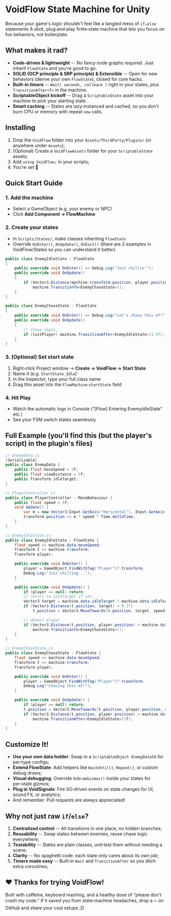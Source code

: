 # VoidFlow State Machine for Unity

Because your game's logic shouldn't feel like a tangled mess of `if…else` statements
A slick, plug‑and‑play finite‑state machine that lets you focus on fun behaviors, not boilerplate.

## What makes it rad?
* **Code‑driven & lightweight** -- No fancy node graphs required. Just inherit `FlowState` and you're good to go.
* **SOLID (OCP principle & SRP principle) & Extensible** -- Open for new behaviors (derive your own `FlowState`), closed for core hacks.
* **Built‑in timers** -- `Wait( seconds, callback )` right in your states, plus `TransitionAfter<T>` in the machine.
* **ScriptableObject kickoff** -- Drag a `ScriptableState` asset into your machine to pick your starting state.
* **Smart caching** -- States are lazy‑instanced and cached, so you don't burn CPU or memory with repeat `new` calls.

## Installing
1. Drop the `VoidFlow` folder into your `Assets/ThirdParty/Plugins/` (or anywhere under `Assets`);
2. (Optional) Create a `VoidFlowAssets` folder for your `ScriptableState` assets;
3. Add `using VoidFlow;` in your scripts;
4. You're set 🤙

## Quick Start Guide

### 1. Add the machine
* Select a GameObject (e.g. your enemy or NPC)
* Click **Add Component -> FlowMachine**

### 2. Create your states
* In `Scripts/States/`, make classes inheriting `FlowState`
* Override `OnEnter()`, `OnUpdate()`, `OnExit()` (there are 2 examples in VoidFlow/States so you can understand it better)

```csharp
public class EnemyIdleState : FlowState
{
    public override void OnEnter() => Debug.Log("Just chillin'");
    public override void OnUpdate()
    {
        if (Vector3.Distance(machine.transform.position, player.position) < 5f)
            machine.TransitionTo<EnemyChaseState>();
    }
}

public class EnemyChaseState : FlowState
{
    public override void OnEnter() => Debug.Log("Let's chase this mf!");
    public override void OnUpdate()
    {
        // chase logic…
        if (lostPlayer) machine.TransitionAfter<EnemyIdleState>(1.5f); // time helper (transition after 1.5 -- or any time u want -- seconds) functions 😉
    }
}
```

### 3. (Optional) Set start state
1. Right‑click Project window -> **Create -> VoidFlow -> Start State**
2. Name it (e.g. `StartState_Idle`)
3. In the Inspector, type your full class name
4. Drag this asset into the `FlowMachine` `startState` field

### 4. Hit Play
* Watch the automatic logs in Console (“\[Flow] Entering EnemyIdleState” etc.)
* See your FSM switch states seamlessly

## Full Example (you'll find this (but the player's script) in the plugin's files)
```csharp
// EnemyData.cs
[Serializable]
public class EnemyData {
    public float moveSpeed = 3f;
    public float viewDistance = 5f;
    public Transform idleTarget;
}

// PlayerController.cs
public class PlayerController : MonoBehaviour {
    public float speed = 5f;
    void Update() {
        var m = new Vector3(Input.GetAxis("Horizontal"), Input.GetAxis("Vertical"), 0);
        transform.position += m * speed * Time.deltaTime;
    }
}

// EnemyIdleState.cs
public class EnemyIdleState : FlowState {
    float speed => machine.data.moveSpeed;
    Transform t => machine.transform;
    Transform player;

    public override void OnEnter() {
        player = GameObject.FindWithTag("Player")?.transform;
        Debug.Log("Just chilling...");
    }

    public override void OnUpdate() {
        if (player == null) return;
        // return to idleTarget if set...
        Vector3 target = machine.data.idleTarget ? machine.data.idleTarget.position : t.position;
        if (Vector3.Distance(t.position, target) > 0.1f)
            t.position = Vector3.MoveTowards(t.position, target, speed * Time.deltaTime);

        // detect player
        if (Vector3.Distance(t.position, player.position) < machine.data.viewDistance)
            machine.TransitionTo<EnemyChaseState>();
    }
}

// EnemyChaseState.cs
public class EnemyChaseState : FlowState {
    float speed => machine.data.moveSpeed;
    Transform t => machine.transform;
    Transform player;

    public override void OnEnter() {
        player = GameObject.FindWithTag("Player")?.transform;
        Debug.Log("Chasing this mf!");
    }

    public override void OnUpdate() {
        if (player == null) return;
        t.position = Vector3.MoveTowards(t.position, player.position, speed * Time.deltaTime);
        if (Vector3.Distance(t.position, player.position) > machine.data.viewDistance + 2f)
            machine.TransitionAfter<EnemyIdleState>(1f);
    }
}
```

## Customize It!
* **Use your own data holder**: Swap in a `ScriptableObject EnemyDataSO` for per‑type configs;
* **Extend FlowState**: Add helpers like `WaitUntil()`, `Repeat()`, or custom debug draws;
* **Visual debugging**: Override `OnDrawGizmos()` inside your states for per‑state gizmos;
* **Plug in VoidSignals**: Fire SO‑driven events on state changes for UI, sound FX, or analytics;
* And remember: Pull requests are always appreciated!

## Why not just raw `if`/`else`?
1. **Centralized control** -- All transitions in one place, no hidden branches;
2. **Reusability** -- Swap states between enemies, reuse chase logic everywhere;
3. **Testability** -- States are plain classes, unit‑test them without needing a scene;
4. **Clarity** -- No spaghetti code: each state only cares about its own job;
5. **Timers made easy** -- Built‑in `Wait` and `TransitionAfter` so you ditch extra coroutines;

## ❤️ Thanks for trying VoidFlow!
Built with caffeine, keyboard mashing, and a healthy dose of "please don't crash my code."
If it saved you from state‑machine headaches, drop a ⭐ on GitHub and share your cool setups ;D
